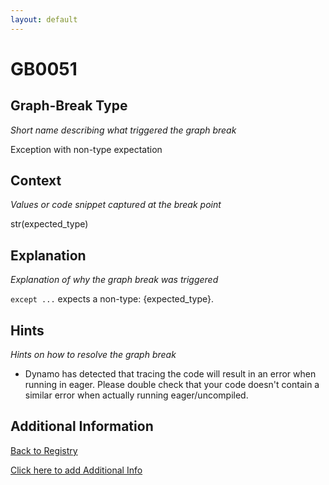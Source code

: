 ```yaml
---
layout: default
---
```

# GB0051

## Graph-Break Type
*Short name describing what triggered the graph break*

Exception with non-type expectation

## Context
*Values or code snippet captured at the break point*

str(expected_type)

## Explanation
*Explanation of why the graph break was triggered*

`except ...` expects a non-type: {expected_type}.

## Hints
*Hints on how to resolve the graph break*

- Dynamo has detected that tracing the code will result in an error when running in eager. Please double check that your code doesn't contain a similar error when actually running eager/uncompiled.


## Additional Information

<!-- ADDITIONAL INFORMATION START - Add custom information below this line -->

<!-- ADDITIONAL INFORMATION END -->

[Back to Registry](../index.html)

[Click here to add Additional Info](https://github.com/pytorch-labs/compile-graph-break-site/edit/main/docs/gb/gb0051.md)
